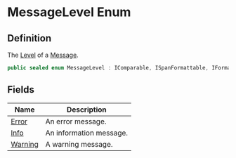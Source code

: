 # MessageLevel Enum
## Definition

The [Level](MrKWatkins.Ast.Message.Level.md) of a [Message](MrKWatkins.Ast.Message.md).

```c#
public sealed enum MessageLevel : IComparable, ISpanFormattable, IFormattable, IConvertible
```

## Fields

| Name | Description |
| ---- | ----------- |
| [Error](MrKWatkins.Ast.MessageLevel.Error.md) | An error message. |
| [Info](MrKWatkins.Ast.MessageLevel.Info.md) | An information message. |
| [Warning](MrKWatkins.Ast.MessageLevel.Warning.md) | A warning message. |

